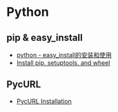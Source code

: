 # Python

## pip & easy_install
* [python - easy_install的安装和使用](http://www.cnblogs.com/huangjacky/archive/2012/03/28/2421866.html)
* [Install pip, setuptools, and wheel](https://packaging.python.org/installing/#install-pip-setuptools-and-wheel)

## PycURL
* [PycURL Installation](http://pycurl.io/docs/latest/install.html#git-checkout)
